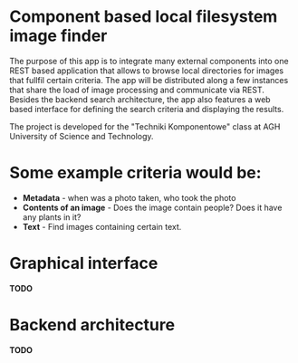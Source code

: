 # Component based local filesystem image finder
The purpose of this app is to integrate many external components into one REST based application that allows to browse local directories for images that fullfil certain criteria. The app will be distributed along a few instances that share the load of image processing and communicate via REST. Besides the backend search architecture, the app also features a web based interface for defining the search criteria and displaying the results. 

The project is developed for the "Techniki Komponentowe" class at AGH University of Science and Technology.


# Some example criteria would be:
 - **Metadata** - when was a photo taken, who took the photo
 - **Contents of an image** - Does the image contain people? Does it have any plants in it?
 - **Text** - Find images containing certain text.

# Graphical interface
**TODO**

# Backend architecture
**TODO**

